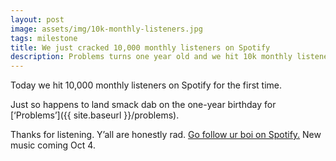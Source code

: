```yaml
---
layout: post
image: assets/img/10k-monthly-listeners.jpg
tags: milestone
title: We just cracked 10,000 monthly listeners on Spotify
description: Problems turns one year old and we hit 10k monthly listeners the same day.
---
```


Today we hit 10,000 monthly listeners on Spotify for the first time.

Just so happens to land smack dab on the one-year birthday for [‘Problems’]({{ site.baseurl }}/problems).

Thanks for listening. Y’all are honestly rad. [Go follow ur boi on Spotify.](https://open.spotify.com/artist/5jf6ZqP5NcRcNlyeqcbYWt?si=PmGPKTFPQmWqA-MOogMmsA) New music coming Oct 4.
